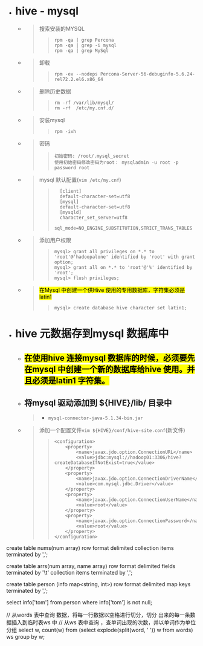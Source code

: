 
- # hive - mysql 
    - > 搜索安装的MYSQL
        >>     rpm -qa | grep Percona
        >>     rpm -qa | grep -i mysql
        >>     rpm -qa | grep MySql
    - > 卸载
        >>     rpm -ev --nodeps Percona-Server-56-debuginfo-5.6.24-rel72.2.el6.x86_64
    - > 删除历史数据
        >>     rm -rf /var/lib/mysql/
        >>     rm -rf  /etc/my.cnf.d/
    - > 安装mysql
        >>     rpm -ivh
    - > 密码
        >>     初始密码: /root/.mysql_secret
        >>     使用初始密码修改密码为root： mysqladmin -u root -p password root
    - > mysql 默认配置(`vim /etc/my.cnf`)
        >>
        >>       [client]
        >>       default-character-set=utf8
        >>       [mysql]
        >>       default-character-set=utf8
        >>       [mysqld]
        >>       character_set_server=utf8
        >>       sql_mode=NO_ENGINE_SUBSTITUTION,STRICT_TRANS_TABLES
        >> 
    - > 添加用户权限
        >>     mysql> grant all privileges on *.* to 'root'@'hadoopalone' identified by 'root' with grant option;
        >>     mysql> grant all on *.* to 'root'@'%' identified by 'root';
        >>     mysql> flush privileges;
    - > <mark>在Mysql 中创建一个供Hive 使用的专用数据库，字符集必须是 latin1</mark>
        >>     mysql> create database hive character set latin1;



- # hive 元数据存到mysql 数据库中
    - ## <mark>在使用hive 连接mysql 数据库的时候，必须要先在mysql 中创建一个新的数据库给hive 使用。并且必须是latin1 字符集。</mark>
    - ## 将mysql 驱动添加到 ${HIVE}/lib/ 目录中
        > - `mysql-connector-java-5.1.34-bin.jar`
    - > 添加一个配置文件`vim ${HIVE}/conf/hive-site.conf`(新文件)
        >>     <configuration>
        >>         <property>
        >>             <name>javax.jdo.option.ConnectionURL</name>
        >>             <value>jdbc:mysql://hadoop01:3306/hive?createDatabaseIfNotExist=true</value>
        >>         </property>
        >>         <property>
        >>             <name>javax.jdo.option.ConnectionDriverName</name>
        >>             <value>com.mysql.jdbc.Driver</value>
        >>         </property>
        >>         <property>
        >>             <name>javax.jdo.option.ConnectionUserName</name> 
        >>             <value>root</value> 
        >>         </property>
        >>         <property>
        >>             <name>javax.jdo.option.ConnectionPassword</name>
        >>             <value>root</value>
        >>         </property>
        >>     </configuration>












create table nums(num array<int>) row format delimited collection items terminated by ',';

create table arrs(num array<int>, name array<string>) row format delimited fields terminated by '\t' collection items terminated by ',';

create table person (info map<string, int>) row format delimited map keys terminated by ',';

select info['tom'] from person where info['tom'] is not null;


// 从words 表中查询 数据，将每一行数据以空格进行切分，切分 出来的每一条数据插入到临时表ws 中
// 从ws 表中查询 ，查单词出现的次数，并以单词作为单位分组
select w, count(w) from (select explode(split(word, ' ')) w from words) ws group by w;



